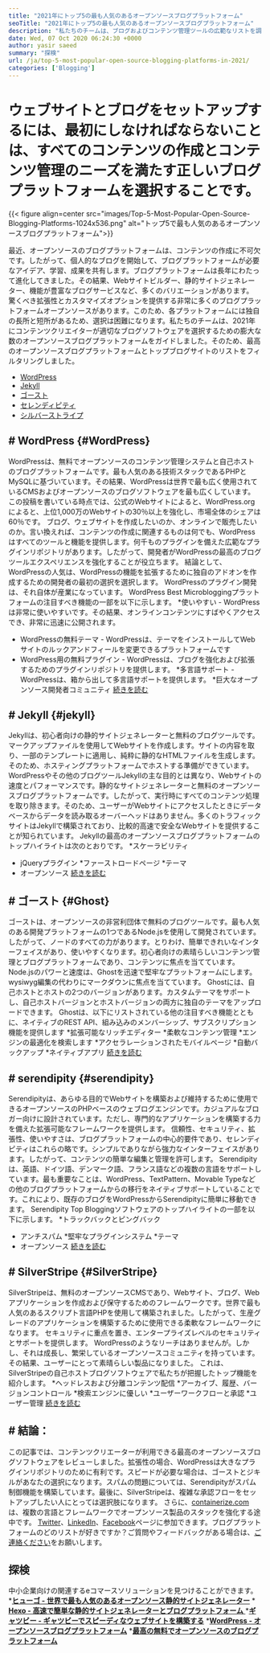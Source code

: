 ```yaml
---
title: "2021年にトップ5の最も人気のあるオープンソースブログプラットフォーム" 
seoTitle: "2021年にトップ5の最も人気のあるオープンソースブログプラットフォーム" 
description: "私たちのチームは、ブログおよびコンテンツ管理ツールの広範なリストを調べており、トップ5のオープンソースブログプラットフォームをリストしています。" 
date: Wed, 07 Oct 2020 06:24:30 +0000
author: yasir saeed
summary: "探検" 
url: /ja/top-5-most-popular-open-source-blogging-platforms-in-2021/
categories: ['Blogging']
---
```


# ウェブサイトとブログをセットアップするには、最初にしなければならないことは、すべてのコンテンツの作成とコンテンツ管理のニーズを満たす正しいブログプラットフォームを選択することです。

{{< figure align=center src="images/Top-5-Most-Popular-Open-Source-Blogging-Platforms-1024x536.png" alt="トップ5で最も人気のあるオープンソースブログプラットフォーム">}}

最近、オープンソースのブログプラットフォームは、コンテンツの作成に不可欠です。したがって、個人的なブログを開始して、ブログプラットフォームが必要なアイデア、学習、成果を共有します。ブログプラットフォームは長年にわたって進化してきました。その結果、Webサイトビルダー、静的サイトジェネレーター、機能が豊富なブログサービスなど、多くのバリエーションがあります。
驚くべき拡張性とカスタマイズオプションを提供する非常に多くのブログプラットフォームオープンソースがあります。このため、各プラットフォームには独自の長所と短所があるため、選択は困難になります。私たちのチームは、2021年にコンテンツクリエイターが適切なブログソフトウェアを選択するための膨大な数のオープンソースブログプラットフォームをガイドしました。そのため、最高のオープンソースブログプラットフォームとトップブログサイトのリストをフィルタリングしました。
  * [WordPress][1]
  * [Jekyll][2]
  * [ゴースト][3]
  * [セレンディピティ][4]
  * [シルバーストライプ][5]

## # **WordPress**    {#WordPress}
WordPressは、無料でオープンソースのコンテンツ管理システムと自己ホストのブログプラットフォームです。最も人気のある技術スタックであるPHPとMySQLに基づいています。その結果、WordPressは世界で最も広く使用されているCMSおよびオープンソースのブログソフトウェアを最も広くしています。この投稿を書いている時点では、公式のWebサイトによると、WordPress.orgによると、上位1,000万のWebサイトの30％以上を強化し、市場全体のシェアは60％です。
ブログ、ウェブサイトを作成したいのか、オンラインで販売したいのか。言い換えれば、コンテンツの作成に関連するものは何でも、WordPressはすべてのツールと機能を提供します。何千ものプラグインを備えた広範なプラグインリポジトリがあります。したがって、開発者がWordPressの最高のブログツールエクスペリエンスを強化することが役立ちます。
結論として、WordPressの人気は、WordPressの機能を拡張するために独自のアドオンを作成するための開発者の最初の選択を選択します。 WordPressのプラグイン開発は、それ自体が産業になっています。
WordPress Best Microbloggingプラットフォームの注目すべき機能の一部を以下に示します。
  *使いやすい -  WordPressは非常に使いやすいです。その結果、オンラインコンテンツにすばやくアクセスでき、非常に迅速に公開されます。
  * WordPressの無料テーマ -  WordPressは、テーマをインストールしてWebサイトのルックアンドフィールを変更できるプラットフォームです
  * WordPress用の無料プラグイン -  WordPressは、ブログを強化および拡張するためのプラグインリポジトリを提供します。
  *多言語サポート -  WordPressは、箱から出して多言語サポートを提供します。
  *巨大なオープンソース開発者コミュニティ
    [続きを読む][6]

## # **Jekyll**    {#jekyll}
Jekyllは、初心者向けの静的サイトジェネレーターと無料のブログツールです。マークアップファイルを使用してWebサイトを作成します。サイトの内容を取り、一部のテンプレートに適用し、純粋に静的なHTMLファイルを生成します。そのため、ホスティングプラットフォームでホストする準備ができています。
WordPressやその他のブログツールJekyllの主な目的とは異なり、Webサイトの速度とパフォーマンスです。静的なサイトジェネレーターと無料のオープンソースブログプラットフォームです。したがって、実行時にすべてのコンテンツ処理を取り除きます。そのため、ユーザーがWebサイトにアクセスしたときにデータベースからデータを読み取るオーバーヘッドはありません。多くのトラフィックサイトはJekyllで構築されており、比較的高速で安全なWebサイトを提供することが知られています。
Jekyllの最高のオープンソースブログプラットフォームのトップハイライトは次のとおりです。
  *スケーラビリティ
  * jQueryプラグイン
  *ファーストロードページ
  *テーマ
  * オープンソース
    [続きを読む][7]

## # **ゴースト**   {#Ghost}
ゴーストは、オープンソースの非営利団体で無料のブログツールです。最も人気のある開発プラットフォームの1つであるNode.jsを使用して開発されています。したがって、ノードのすべての力があります。とりわけ、簡単できれいなインターフェイスがあり、使いやすくなります。初心者向けの素晴らしいコンテンツ管理とブログプラットフォームであり、コンテンツに焦点を当てています。
Node.jsのパワーと速度は、Ghostを迅速で堅牢なプラットフォームにします。 wysiwyg編集の代わりにマークダウンに焦点を当てています。 Ghostには、自己ホストとホストの2つのバージョンがあります。カスタムテーマをサポートし、自己ホストバージョンとホストバージョンの両方に独自のテーマをアップロードできます。
Ghostは、以下にリストされている他の注目すべき機能とともに、ネイティブのREST API、組み込みのメンバーシップ、サブスクリプション機能を提供します
  *拡張可能なリッチエディター
  *柔軟なコンテンツ管理
  *エンジンの最適化を検索します
  *アクセラレーションされたモバイルページ
  *自動バックアップ
  *ネイティブアプリ
    [続きを読む][8]

## # **serendipity**    {#serendipity}
Serendipityは、あらゆる目的でWebサイトを構築および維持するために使用できるオープンソースのPHPベースのウェブログエンジンです。カジュアルなブロガー向けに設計されています。ただし、専門的なアプリケーションを構築する力を備えた拡張可能なフレームワークを提供します。
信頼性、セキュリティ、拡張性、使いやすさは、ブログプラットフォームの中心的要件であり、セレンディピティはこれらの略です。シンプルでありながら強力なインターフェイスがあります。したがって、コンテンツの簡単な編集と管理を許可します。
Serendipityは、英語、ドイツ語、デンマーク語、フランス語などの複数の言語をサポートしています。最も重要なことは、WordPress、TextPattern、Movable Typeなどの他のブログプラットフォームからの移行をネイティブサポートしていることです。これにより、既存のブログをWordPressからSerendipityに簡単に移動できます。
Serendipity Top Bloggingソフトウェアのトップハイライトの一部を以下に示します。
  *トラックバックとピングバック
  * アンチスパム
  *堅牢なプラグインシステム
  *テーマ
  * オープンソース
    [続きを読む][9]

## # **SilverStripe**    {#SilverStripe}
SilverStripeは、無料のオープンソースCMSであり、Webサイト、ブログ、Webアプリケーションを作成および保守するためのフレームワークです。世界で最も人気のあるスクリプト言語PHPを使用して構築されました。したがって、生産グレードのアプリケーションを構築するために使用できる柔軟なフレームワークになります。
セキュリティに重点を置き、エンタープライズレベルのセキュリティとサポートを提供します。 WordPressのようなリーチはありませんが。しかし、それは成長し、繁栄しているオープンソースコミュニティを持っています。その結果、ユーザーにとって素晴らしい製品になりました。
これは、SilverStripeの自己ホストブログソフトウェアで私たちが把握したトップ機能を紹介します。
  *ヘッドレスおよび分離コンテンツ配信
  *アーカイブ、履歴、バージョンコントロール
  *検索エンジンに優しい
  *ユーザーワークフローと承認
  *ユーザー管理
    [続きを読む][10]

## # 結論：
この記事では、コンテンツクリエーターが利用できる最高のオープンソースブログソフトウェアをレビューしました。拡張性の場合、WordPressは大きなプラグインリポジトリのために有利です。スピードが必要な場合は、ゴーストとジキルがあなたの選択になります。スパムの問題については、Serendipityがスパム制御機能を構築しています。最後に、SilverStripeは、複雑な承認フローをセットアップしたい人にとっては選択肢になります。
さらに、[containerize.com][11]は、複数の言語とフレームワークでオープンソース製品のスタックを強化する途中です。 [Twitter][12]、[LinkedIn][13]、[Facebook][14]ページに参​​加できます。ブログプラットフォームのどのリストが好きですか？ご質問やフィードバックがある場合は、[ご連絡ください][15]をお願いします。

## 探検
中小企業向けの関連するeコマースソリューションを見つけることができます。
  *[**ヒューゴ - 世界で最も人気のあるオープンソース静的サイトジェネレーター**][16]
  *[ **Hexo  - 高速で簡単な静的サイトジェネレーターとブログプラットフォーム** ][17]
  *[**ギャツビー - ギャツビーでスピーディなウェブサイトを構築する**][18]
  ***[WordPress  - オープンソースブログプラットフォーム][19]** 
  ***[最高の無料でオープンソースのブログプラットフォーム][20]** 

  
[1]: #wordpress
[2]: #jekyll
[3]: #ghost
[4]: #serendipity
[5]: #silverstripe
[6]: https://products.containerize.com/blogging/wordpress
[7]: https://products.containerize.com/blogging/jekyll
[8]: https://products.containerize.com/blogging/ghost
[9]: https://products.containerize.com/blogging/serendipity
[10]: https://products.containerize.com/blogging/silverstripe
[11]: https://www.containerize.com/
[12]: https://twitter.com/containerize_co
[13]: https://www.linkedin.com/company/containerize/
[14]: http://facebook.com/containerize
[15]: mailto:yasir.saeed@aspose.com
[16]: https://products.containerize.com/blogging/hugo/
[17]: https://products.containerize.com/blogging/hexo/
[18]: https://products.containerize.com/blogging/gatsby/
[19]: https://products.containerize.com/blogging/wordpress/
[20]: https://products.containerize.com/blogging/
